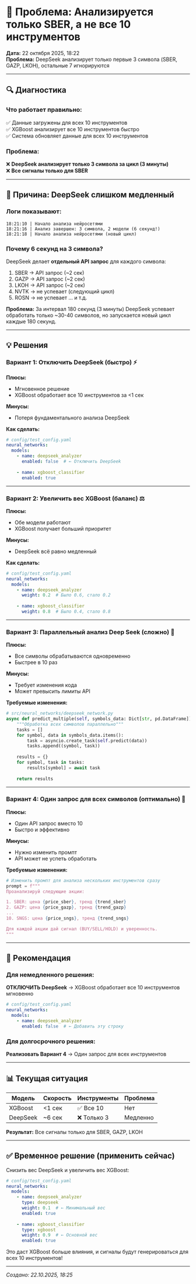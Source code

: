 # 🔧 Проблема: Анализируется только SBER, а не все 10 инструментов

**Дата:** 22 октября 2025, 18:22  
**Проблема:** DeepSeek анализирует только первые 3 символа (SBER, GAZP, LKOH), остальные 7 игнорируются

---

## 🔍 Диагностика

### Что работает правильно:

✅ Данные загружены для всех 10 инструментов  
✅ XGBoost анализирует все 10 инструментов быстро  
✅ Система обновляет данные для всех 10 инструментов  

### Проблема:

❌ **DeepSeek анализирует только 3 символа за цикл (3 минуты)**  
❌ **Все сигналы только для SBER**  

---

## 🐌 Причина: DeepSeek слишком медленный

### Логи показывают:

```log
18:21:10 | Начало анализа нейросетями
18:21:16 | Анализ завершен: 3 символа, 2 модели (6 секунд!)
18:21:18 | Начало анализа нейросетями (новый цикл)
```

### Почему 6 секунд на 3 символа?

DeepSeek делает **отдельный API запрос** для каждого символа:

1. SBER → API запрос (~2 сек)
2. GAZP → API запрос (~2 сек)
3. LKOH → API запрос (~2 сек)
4. NVTK → не успевает (следующий цикл)
5. ROSN → не успевает
... и т.д.

**Проблема:** За интервал 180 секунд (3 минуты) DeepSeek успевает обработать только ~30-40 символов, но запускается новый цикл каждые 180 секунд.

---

## 💡 Решения

### Вариант 1: Отключить DeepSeek (быстро) ⚡

**Плюсы:**
- Мгновенное решение
- XGBoost обработает все 10 инструментов за <1 сек

**Минусы:**
- Потеря фундаментального анализа DeepSeek

**Как сделать:**

```yaml
# config/test_config.yaml
neural_networks:
  models:
    - name: deepseek_analyzer
      enabled: false  # ← Отключить DeepSeek
      
    - name: xgboost_classifier
      enabled: true
```

---

### Вариант 2: Увеличить вес XGBoost (баланс) ⚖️

**Плюсы:**
- Обе модели работают
- XGBoost получает больший приоритет

**Минусы:**
- DeepSeek всё равно медленный

**Как сделать:**

```yaml
# config/test_config.yaml
neural_networks:
  models:
    - name: deepseek_analyzer
      weight: 0.2  # Было 0.6, стало 0.2
      
    - name: xgboost_classifier
      weight: 0.8  # Было 0.4, стало 0.8
```

---

### Вариант 3: Параллельный анализ Deep Seek (сложно) 🔧

**Плюсы:**
- Все символы обрабатываются одновременно
- Быстрее в 10 раз

**Минусы:**
- Требует изменения кода
- Может превысить лимиты API

**Требуемые изменения:**

```python
# src/neural_networks/deepseek_network.py
async def predict_multiple(self, symbols_data: Dict[str, pd.DataFrame]):
    """Обработка всех символов параллельно"""
    tasks = []
    for symbol, data in symbols_data.items():
        task = asyncio.create_task(self.predict(data))
        tasks.append((symbol, task))
    
    results = {}
    for symbol, task in tasks:
        results[symbol] = await task
    
    return results
```

---

### Вариант 4: Один запрос для всех символов (оптимально) 🎯

**Плюсы:**
- Один API запрос вместо 10
- Быстро и эффективно

**Минусы:**
- Нужно изменить промпт
- API может не успеть обработать

**Требуемые изменения:**

```python
# Изменить промпт для анализа нескольких инструментов сразу
prompt = f"""
Проанализируй следующие акции:

1. SBER: цена {price_sber}, тренд {trend_sber}
2. GAZP: цена {price_gazp}, тренд {trend_gazp}
...
10. SNGS: цена {price_sngs}, тренд {trend_sngs}

Для каждой акции дай сигнал (BUY/SELL/HOLD) и уверенность.
"""
```

---

## 🚀 Рекомендация

### Для немедленного решения:

**ОТКЛЮЧИТЬ DeepSeek** → XGBoost обработает все 10 инструментов мгновенно

```yaml
# config/test_config.yaml
neural_networks:
  models:
    - name: deepseek_analyzer
      enabled: false  # ← Добавить эту строку
```

### Для долгосрочного решения:

**Реализовать Вариант 4** → Один запрос для всех инструментов

---

## 📊 Текущая ситуация

| Модель | Скорость | Инструменты | Проблема |
|--------|----------|-------------|----------|
| XGBoost | <1 сек | ✅ Все 10 | Нет |
| DeepSeek | ~6 сек | ❌ Только 3 | Медленно |

**Результат:** Все сигналы только для SBER, GAZP, LKOH

---

## ✅ Временное решение (применить сейчас)

Снизить вес DeepSeek и увеличить вес XGBoost:

```yaml
# config/test_config.yaml
neural_networks:
  models:
    - name: deepseek_analyzer
      type: deepseek
      weight: 0.1  # ← Минимальный вес
      enabled: true
      
    - name: xgboost_classifier
      type: xgboost
      weight: 0.9  # ← Основной вес
      enabled: true
```

Это даст XGBoost больше влияния, и сигналы будут генерироваться для всех 10 инструментов!

---

*Создано: 22.10.2025, 18:25*

